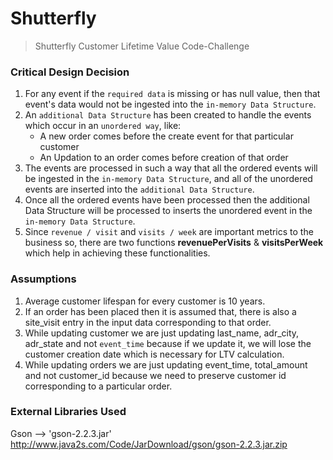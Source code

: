 # Shutterfly
> Shutterfly Customer Lifetime Value Code-Challenge

### Critical Design Decision

1. For any event if the `required data` is missing or has null value, then that event's data would not be ingested into the `in-memory Data Structure`.
2. An `additional Data Structure` has been created to handle the events which occur in an `unordered way`, like:
    * A new order comes before the create event for that particular customer
    * An Updation to an order comes before creation of that order
3. The events are processed in such a way that all the ordered events will be ingested in the `in-memory Data Structure`, and all of the unordered events are inserted into the `additional Data Structure`. 
4. Once all the ordered events have been processed then the additional Data Structure will be processed to inserts the unordered event in the `in-memory Data Structure`.
5. Since `revenue / visit` and `visits / week` are important metrics to the business so, there are two functions **revenuePerVisits** & **visitsPerWeek** which help in achieving these functionalities.

### Assumptions

1. Average customer lifespan for every customer is 10 years.
2. If an order has been placed then it is assumed that, there is also a site_visit entry in the input data corresponding to that order.
3. While updating customer we are just updating last_name, adr_city, adr_state and not `event_time` because if we update it, we will lose the customer creation date which is necessary for LTV calculation.
4. While updating orders we are just updating event_time, total_amount and not customer_id  because we need to preserve customer id corresponding to a particular order.

### External Libraries Used

Gson --> 'gson-2.2.3.jar'
http://www.java2s.com/Code/JarDownload/gson/gson-2.2.3.jar.zip
